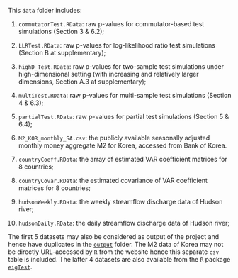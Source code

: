 This `data` folder includes:

1. `commutatorTest.RData`: raw p-values for commutator-based test simulations (Section 3 & 6.2);

2. `LLRTest.RData`: raw p-values for log-likelihood ratio test simulations (Section B at supplementary);

3. `highD_Test.RData`: raw p-values for two-sample test simulations under high-dimensional setting (with increasing and relatively larger dimensions, Section A.3 at supplementary);

4. `multiTest.RData`: raw p-values for multi-sample test simulations (Section 4 & 6.3);

5. `partialTest.RData`: raw p-values for partial test simulations (Section 5 & 6.4);

6. `M2_KOR_monthly_SA.csv`: the publicly available seasonally adjusted monthly money aggregate M2 for Korea, accessed from Bank of Korea.

7. `countryCoeff.RData`: the array of estimated VAR coefficient matrices for 8 countries;

8. `countryCovar.RData`: the estimated covariance of VAR coefficient matrices for 8 countries;

9. `hudsonWeekly.RData`: the weekly streamflow discharge data of Hudson river;

10. `hudsonDaily.RData`: the daily streamflow discharge data of Hudson river;

The first 5 datasets may also be considered as output of the project and hence have duplicates in the [`output`](../output) folder. The M2 data of Korea may not be directly URL-accessed by `R` from the website hence this separate `csv` table is included. The latter 4 datasets are also available from the `R` package [`eigTest`](https://github.com/XycYuchenXu/eigTest).
